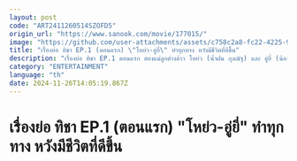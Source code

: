 ```yaml
---
layout: post
code: "ART2411260514SZOFD5"
origin_url: "https://www.sanook.com/movie/177015/"
image: "https://github.com/user-attachments/assets/c758c2a8-fc22-4225-991d-24ae7db85ca0"
title: "เรื่องย่อ ทิชา EP.1 (ตอนแรก) \"โหย่ว-อู่ยี่\" ทำทุกทาง หวังมีชีวิตที่ดีขึ้น"
description: "เรื่องย่อ ทิชา EP.1 ตอนแรก สองแม่ลูกต่างด้าว โหย่ว (น้ำฝน กุลณัฐ) และ อู่ยี่ (น้องมากิ) หนีเข้ามาทำงานที่เมืองไทยหวังมีชีวิตดีขึ้น แต่โชคชะตากลับเล่นตลกเจอนายจ้างสุดโหด"
category: "ENTERTAINMENT"
language: "th"
date: 2024-11-26T14:05:19.867Z
---
```


# เรื่องย่อ ทิชา EP.1 (ตอนแรก) "โหย่ว-อู่ยี่" ทำทุกทาง หวังมีชีวิตที่ดีขึ้น